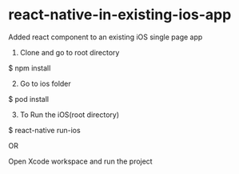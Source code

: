# react-native-in-existing-ios-app
Added react component to an existing iOS single page app

1. Clone and go to root directory

$ npm install


2. Go to ios folder

$ pod install


3. To Run the iOS(root directory)

$ react-native run-ios

OR 

Open Xcode workspace and run the project



